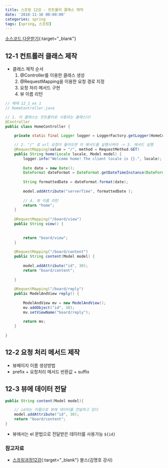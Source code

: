 ```yaml
---
title: 스프링 12강 - 컨트롤러 클래스 제작
date: '2018-11-16 00:00:00'
categories: spring
tags: [spring, 스프링]
---
```


[소스코드 다운받기](http://seouliotcenter.tistory.com/76?category=663840){:target="_blank"}

## 12-1 컨트롤러 클래스 제작

* 클래스 제작 순서
    1. @Controller를 이용한 클래스 생성
    2. @RequestMapping을 이용한 요청 경로 지정
    3. 요청 처리 메서드 구현
    4. 뷰 이름 리턴

```java
// 예제 12_1_ex 1
// HomeController.java

// 1. 이 클래스는 컨트롤러로 사용되는 클래스다!
@Controller
public class HomeController {
	
	private static final Logger logger = LoggerFactory.getLogger(HomeController.class);

    // 2. "/" 로 url 요청이 들어오면 이 메서드를 실행시켜라 -> 3. 메서드 실행
	@RequestMapping(value = "/", method = RequestMethod.GET)
	public String home(Locale locale, Model model) {
		logger.info("Welcome home! The client locale is {}.", locale);
		
		Date date = new Date();
		DateFormat dateFormat = DateFormat.getDateTimeInstance(DateFormat.LONG, DateFormat.LONG, locale);
		
		String formattedDate = dateFormat.format(date);
		
		model.addAttribute("serverTime", formattedDate );
		
        // 4. 뷰 이름 리턴
		return "home";
	}
	
	@RequestMapping("/board/view")
	public String view() {
		
		
		return "board/view";
	}
	
	@RequestMapping("/board/content")
	public String content(Model model) {
		
		model.addAttribute("id", 30);
		return "board/content";
		
	}
	
	@RequestMapping("/board/reply")
	public ModelAndView reply() {
		
		ModelAndView mv = new ModelAndView();
		mv.addObject("id", 30);
		mv.setViewName("board/reply");
		
		return mv;
	}
	
}
```

## 12-2 요청 처리 메서드 제작

* 뷰페이지 이름 생성방법
* prefix + 요청처리 메서드 반환값 + suffix

## 12-3 뷰에 데이터 전달

```java
public String content(Model model){

    // id라는 이름으로 뷰에 데이터를 전달하고 있다
    model.addAttribute("id", 30);
    return "board/content";
}
```

* 뷰에서는 el 문법으로 전달받은 데이터를 사용가능 `${id}`

### 참고자료

* [스프링과정12강](http://seouliotcenter.tistory.com/76?category=663840){:target="_blank"} 블스(김명호 강사)
